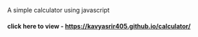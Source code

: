  A simple calculator using javascript

####  click here to view -  https://kavyasrir405.github.io/calculator/
